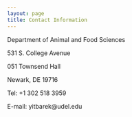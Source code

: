 ```yaml
---
layout: page
title: Contact Information
---
```

<p>Department of Animal and Food Sciences<br>
<p>531 S. College Avenue<br>
<p>051 Townsend Hall<br>
<p>Newark, DE 19716<br>
<p>Tel: +1 302 518 3959<br>
<p>E-mail: yitbarek@udel.edu<br> 
